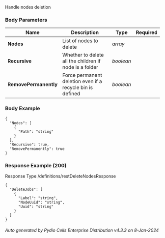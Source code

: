 






 
Handle nodes deletion  


### Body Parameters

Name | Description | Type | Required
---|---|---|---
**Nodes** | List of nodes to delete | _array_ |   
**Recursive** | Whether to delete all the children if node is a folder | _boolean_ |   
**RemovePermanently** | Force permanent deletion even if a recycle bin is defined | _boolean_ |   


### Body Example
```
{
  "Nodes": [
    {
      "Path": "string"
    }
  ],
  "Recursive": true,
  "RemovePermanently": true
}
```






### Response Example (200)
Response Type /definitions/restDeleteNodesResponse

```
{
  "DeleteJobs": [
    {
      "Label": "string",
      "NodeUuid": "string",
      "Uuid": "string"
    }
  ]
}
```




###### Auto generated by Pydio Cells Enterprise Distribution v4.3.3 on 8-Jan-2024
